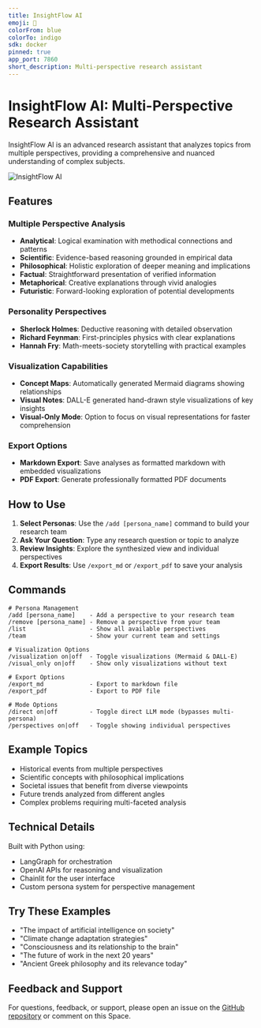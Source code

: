 ```yaml
---
title: InsightFlow AI
emoji: 🧠
colorFrom: blue
colorTo: indigo
sdk: docker
pinned: true
app_port: 7860
short_description: Multi-perspective research assistant
---
```


# InsightFlow AI: Multi-Perspective Research Assistant

InsightFlow AI is an advanced research assistant that analyzes topics from multiple perspectives, providing a comprehensive and nuanced understanding of complex subjects.

![InsightFlow AI](https://huggingface.co/datasets/suhas/InsightFlow-AI-demo/resolve/main/insightflow_banner.png)

## Features

### Multiple Perspective Analysis
- **Analytical**: Logical examination with methodical connections and patterns
- **Scientific**: Evidence-based reasoning grounded in empirical data
- **Philosophical**: Holistic exploration of deeper meaning and implications
- **Factual**: Straightforward presentation of verified information
- **Metaphorical**: Creative explanations through vivid analogies
- **Futuristic**: Forward-looking exploration of potential developments

### Personality Perspectives
- **Sherlock Holmes**: Deductive reasoning with detailed observation
- **Richard Feynman**: First-principles physics with clear explanations
- **Hannah Fry**: Math-meets-society storytelling with practical examples

### Visualization Capabilities
- **Concept Maps**: Automatically generated Mermaid diagrams showing relationships
- **Visual Notes**: DALL-E generated hand-drawn style visualizations of key insights
- **Visual-Only Mode**: Option to focus on visual representations for faster comprehension

### Export Options
- **Markdown Export**: Save analyses as formatted markdown with embedded visualizations
- **PDF Export**: Generate professionally formatted PDF documents

## How to Use

1. **Select Personas**: Use the `/add [persona_name]` command to build your research team
2. **Ask Your Question**: Type any research question or topic to analyze
3. **Review Insights**: Explore the synthesized view and individual perspectives
4. **Export Results**: Use `/export_md` or `/export_pdf` to save your analysis

## Commands

```
# Persona Management
/add [persona_name]    - Add a perspective to your research team
/remove [persona_name] - Remove a perspective from your team
/list                  - Show all available perspectives
/team                  - Show your current team and settings

# Visualization Options
/visualization on|off  - Toggle visualizations (Mermaid & DALL-E)
/visual_only on|off    - Show only visualizations without text

# Export Options
/export_md             - Export to markdown file
/export_pdf            - Export to PDF file

# Mode Options
/direct on|off         - Toggle direct LLM mode (bypasses multi-persona)
/perspectives on|off   - Toggle showing individual perspectives
```

## Example Topics

- Historical events from multiple perspectives
- Scientific concepts with philosophical implications
- Societal issues that benefit from diverse viewpoints
- Future trends analyzed from different angles
- Complex problems requiring multi-faceted analysis

## Technical Details

Built with Python using:
- LangGraph for orchestration
- OpenAI APIs for reasoning and visualization
- Chainlit for the user interface
- Custom persona system for perspective management

## Try These Examples

- "The impact of artificial intelligence on society"
- "Climate change adaptation strategies"
- "Consciousness and its relationship to the brain"
- "The future of work in the next 20 years"
- "Ancient Greek philosophy and its relevance today"

## Feedback and Support

For questions, feedback, or support, please open an issue on the [GitHub repository](https://github.com/suhas/InsightFlow-AI) or comment on this Space.
